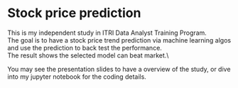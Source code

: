 # Stock price prediction
This is my independent study in ITRI Data Analyst Training Program.\
The goal is to have a stock price trend prediction via machine learning algos and use the prediction to back test the performance.\
The result shows the selected model can beat market.\

You may see the presentation slides to have a overview of the study, or dive into my jupyter notebook for the coding details.